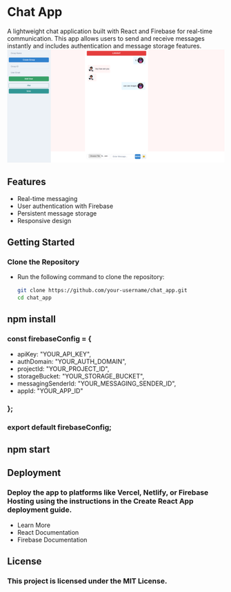 # Chat App

A lightweight chat application built with React and Firebase for real-time communication. This app allows users to send and receive messages instantly and includes authentication and message storage features.
![working image](https://raw.githubusercontent.com/kumarvishwajeettrivedi/chat_app/main/Screenshot%20from%202024-07-20%2020-12-31.png)


## Features
- Real-time messaging
- User authentication with Firebase
- Persistent message storage
- Responsive design

## Getting Started

### Clone the Repository
- Run the following command to clone the repository:
  ```bash
  git clone https://github.com/your-username/chat_app.git
  cd chat_app

## npm install

### const firebaseConfig = {
  - apiKey: "YOUR_API_KEY",
  - authDomain: "YOUR_AUTH_DOMAIN",
  - projectId: "YOUR_PROJECT_ID",
  - storageBucket: "YOUR_STORAGE_BUCKET",
  - messagingSenderId: "YOUR_MESSAGING_SENDER_ID",
  - appId: "YOUR_APP_ID"
### };

### export default firebaseConfig;

## npm start

## Deployment
### Deploy the app to platforms like Vercel, Netlify, or Firebase Hosting using the instructions in the Create React App deployment guide.
- Learn More
- React Documentation
- Firebase Documentation


## License
### This project is licensed under the MIT License.
